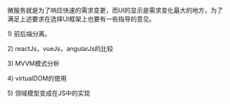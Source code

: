 微服务就是为了响应快速的需求变更，而UI的显示是需求变化最大的地方，为了满足上述要求在选择UI框架上也要有一些指导的意见。



1\) 前后端分离。

2\) reactJs，vueJs，angularJs的比较

3\) MVVM模式分析

4\) virtualDOM的使用

5\) 领域模型变成在JS中的实现



